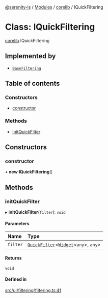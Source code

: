 [@serenity-is](../README.md) / [Modules](../modules.md) / [corelib](../modules/corelib.md) / IQuickFiltering

# Class: IQuickFiltering

[corelib](../modules/corelib.md).IQuickFiltering

## Implemented by

- [`BaseFiltering`](corelib.BaseFiltering.md)

## Table of contents

### Constructors

- [constructor](corelib.IQuickFiltering.md#constructor)

### Methods

- [initQuickFilter](corelib.IQuickFiltering.md#initquickfilter)

## Constructors

### constructor

• **new IQuickFiltering**()

## Methods

### initQuickFilter

▸ **initQuickFilter**(`filter`): `void`

#### Parameters

| Name | Type |
| :------ | :------ |
| `filter` | [`QuickFilter`](../interfaces/corelib.QuickFilter.md)<[`Widget`](corelib.Widget.md)<`any`\>, `any`\> |

#### Returns

`void`

#### Defined in

[src/ui/filtering/filtering.ts:41](https://github.com/serenity-is/serenity/blob/master/packages/corelib/src/ui/filtering/filtering.ts#L41)
